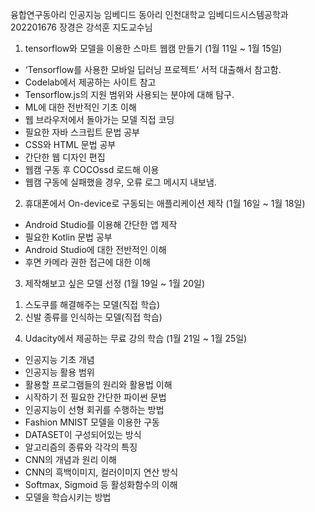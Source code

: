 융합연구동아리 인공지능 임베디드 동아리
인천대학교 임베디드시스템공학과 202201676 장경은
강석훈 지도교수님

1. tensorflow와 모델을 이용한 스마트 웹캠 만들기 (1월 11일 ~ 1월 15일)
- ‘Tensorflow를 사용한 모바일 딥러닝 프로젝트‘ 서적 대출해서 참고함.
- Codelab에서 제공하는 사이트 참고
- Tensorflow.js의 지원 범위와 사용되는 분야에 대해 탐구.
- ML에 대한 전반적인 기초 이해
- 웹 브라우저에서 돌아가는 모델 직접 코딩
- 필요한 자바 스크립트 문법 공부
- CSS와 HTML 문법 공부
- 간단한 웹 디자인 편집
- 웹캠 구동 후 COCOssd 로드해 이용
- 웹캠 구동에 실패했을 경우, 오류 로그 메시지 내보냄.

2. 휴대폰에서 On-device로 구동되는 애플리케이션 제작 (1월 16일 ~ 1월 18일)
- Android Studio를 이용해 간단한 앱 제작
- 필요한 Kotlin 문법 공부
- Android Studio에 대한 전반적인 이해
- 후면 카메라 권한 접근에 대한 이해

3. 제작해보고 싶은 모델 선정 (1월 19일 ~ 1월 20일)
1) 스도쿠를 해결해주는 모델(직접 학습)
2) 신발 종류를 인식하는 모델(직접 학습)

4. Udacity에서 제공하는 무료 강의 학습 (1월 21일 ~ 1월 25일)
- 인공지능 기초 개념
- 인공지능 활용 범위
- 활용할 프로그램들의 원리와 활용법 이해
- 시작하기 전 필요한 간단한 파이썬 문법
- 인공지능이 선형 회귀를 수행하는 방법
- Fashion MNIST 모델을 이용한 구동
- DATASET이 구성되어있는 방식
- 알고리즘의 종류와 각각의 특징
- CNN의 개념과 원리 이해
- CNN의 흑백이미지, 컬러이미지 연산 방식
- Softmax, Sigmoid 등 활성화함수의 이해
- 모델을 학습시키는 방법
